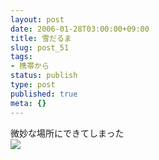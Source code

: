```yaml
---
layout: post
date: 2006-01-28T03:00:00+09:00
title: 雪だるま
slug: post_51
tags:
- 携帯から
status: publish
type: post
published: true
meta: {}
---
```

<div class="caption">微妙な場所にできてしまった
</div>
<div class="photo"><img src="http://wo.skr.jp/images/uploads/blog-photo-1138382261.88-0.jpg" /></div>
